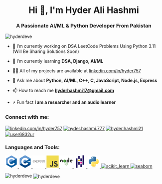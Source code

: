 <h1 align="center">Hi 👋, I'm Hyder Ali Hashmi</h1>
<h3 align="center">A Passionate AI/ML & Python Developer From Pakistan</h3>

<p align="left"> <img src="https://komarev.com/ghpvc/?username=hyderdeve&label=Profile%20views&color=0e75b6&style=flat" alt="hyderdeve" /> </p>

- 🔭 I’m currently working on DSA LeetCode Problems Using Python 3.11 (Will Be Sharing Solutions Soon)

- 🌱 I’m currently learning **DSA, Django, AI/ML**

- 👨‍💻 All of my projects are available at [linkedin.com/in/hyder757](linkedin.com/in/hyder757)

- 💬 Ask me about **Python, AI/ML, C++, C, JavaScript, Node.js, Express**

- 📫 How to reach me **hyderhashmi17@gmail.com**

- ⚡ Fun fact **I am a researcher and an audio learner**

<h3 align="left">Connect with me:</h3>
<p align="left">
<a href="https://linkedin.com/in/linkedin.com/in/hyder757" target="blank"><img align="center" src="https://raw.githubusercontent.com/rahuldkjain/github-profile-readme-generator/master/src/images/icons/Social/linked-in-alt.svg" alt="linkedin.com/in/hyder757" height="30" width="40" /></a>
<a href="https://fb.com/hyder.hashmi.777" target="blank"><img align="center" src="https://raw.githubusercontent.com/rahuldkjain/github-profile-readme-generator/master/src/images/icons/Social/facebook.svg" alt="hyder.hashmi.777" height="30" width="40" /></a>
<a href="https://instagram.com/hyder.hashmi21" target="blank"><img align="center" src="https://raw.githubusercontent.com/rahuldkjain/github-profile-readme-generator/master/src/images/icons/Social/instagram.svg" alt="hyder.hashmi21" height="30" width="40" /></a>
<a href="https://www.leetcode.com/user6832ur" target="blank"><img align="center" src="https://raw.githubusercontent.com/rahuldkjain/github-profile-readme-generator/master/src/images/icons/Social/leet-code.svg" alt="user6832ur" height="30" width="40" /></a>
</p>

<h3 align="left">Languages and Tools:</h3>
<p align="left"> <a href="https://www.cprogramming.com/" target="_blank" rel="noreferrer"> <img src="https://raw.githubusercontent.com/devicons/devicon/master/icons/c/c-original.svg" alt="c" width="40" height="40"/> </a> <a href="https://www.w3schools.com/cpp/" target="_blank" rel="noreferrer"> <img src="https://raw.githubusercontent.com/devicons/devicon/master/icons/cplusplus/cplusplus-original.svg" alt="cplusplus" width="40" height="40"/> </a> <a href="https://expressjs.com" target="_blank" rel="noreferrer"> <img src="https://raw.githubusercontent.com/devicons/devicon/master/icons/express/express-original-wordmark.svg" alt="express" width="40" height="40"/> </a> <a href="https://developer.mozilla.org/en-US/docs/Web/JavaScript" target="_blank" rel="noreferrer"> <img src="https://raw.githubusercontent.com/devicons/devicon/master/icons/javascript/javascript-original.svg" alt="javascript" width="40" height="40"/> </a> <a href="https://nodejs.org" target="_blank" rel="noreferrer"> <img src="https://raw.githubusercontent.com/devicons/devicon/master/icons/nodejs/nodejs-original-wordmark.svg" alt="nodejs" width="40" height="40"/> </a> <a href="https://pandas.pydata.org/" target="_blank" rel="noreferrer"> <img src="https://raw.githubusercontent.com/devicons/devicon/2ae2a900d2f041da66e950e4d48052658d850630/icons/pandas/pandas-original.svg" alt="pandas" width="40" height="40"/> </a> <a href="https://www.python.org" target="_blank" rel="noreferrer"> <img src="https://raw.githubusercontent.com/devicons/devicon/master/icons/python/python-original.svg" alt="python" width="40" height="40"/> </a> <a href="https://scikit-learn.org/" target="_blank" rel="noreferrer"> <img src="https://upload.wikimedia.org/wikipedia/commons/0/05/Scikit_learn_logo_small.svg" alt="scikit_learn" width="40" height="40"/> </a> <a href="https://seaborn.pydata.org/" target="_blank" rel="noreferrer"> <img src="https://seaborn.pydata.org/_images/logo-mark-lightbg.svg" alt="seaborn" width="40" height="40"/> </a> </p>

<p><img align="left" src="https://github-readme-stats.vercel.app/api/top-langs?username=hyderdeve&show_icons=true&locale=en&layout=compact" alt="hyderdeve" /></p>

<p>&nbsp;<img align="center" src="https://github-readme-stats.vercel.app/api?username=hyderdeve&show_icons=true&locale=en" alt="hyderdeve" /></p>
